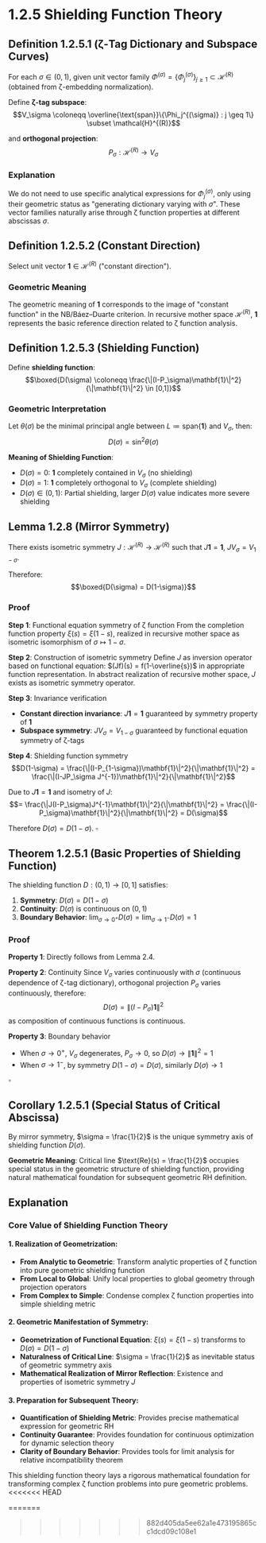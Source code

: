 # 1.2.5 Shielding Function Theory

## Definition 1.2.5.1 (ζ-Tag Dictionary and Subspace Curves)

For each $\sigma \in (0,1)$, given unit vector family $\Phi^{(\sigma)} = \{\Phi_j^{(\sigma)}\}_{j \geq 1} \subset \mathcal{H}^{(R)}$ (obtained from ζ-embedding normalization).

Define **ζ-tag subspace**:
$$V_\sigma \coloneqq \overline{\text{span}}\{\Phi_j^{(\sigma)} : j \geq 1\} \subset \mathcal{H}^{(R)}$$

and **orthogonal projection**:
$$P_\sigma : \mathcal{H}^{(R)} \to V_\sigma$$

### Explanation

We do not need to use specific analytical expressions for $\Phi_j^{(\sigma)}$, only using their geometric status as "generating dictionary varying with $\sigma$". These vector families naturally arise through ζ function properties at different abscissas $\sigma$.

## Definition 1.2.5.2 (Constant Direction)

Select unit vector $\mathbf{1} \in \mathcal{H}^{(R)}$ ("constant direction").

### Geometric Meaning

The geometric meaning of $\mathbf{1}$ corresponds to the image of "constant function" in the NB/Báez–Duarte criterion. In recursive mother space $\mathcal{H}^{(R)}$, $\mathbf{1}$ represents the basic reference direction related to ζ function analysis.

## Definition 1.2.5.3 (Shielding Function)

Define **shielding function**:
$$\boxed{D(\sigma) \coloneqq \frac{\|(I-P_\sigma)\mathbf{1}\|^2}{\|\mathbf{1}\|^2} \in [0,1]}$$

### Geometric Interpretation

Let $\theta(\sigma)$ be the minimal principal angle between $L \coloneqq \text{span}\{\mathbf{1}\}$ and $V_\sigma$, then:
$$D(\sigma) = \sin^2\theta(\sigma)$$

**Meaning of Shielding Function**:
- $D(\sigma) = 0$: $\mathbf{1}$ completely contained in $V_\sigma$ (no shielding)
- $D(\sigma) = 1$: $\mathbf{1}$ completely orthogonal to $V_\sigma$ (complete shielding)
- $D(\sigma) \in (0,1)$: Partial shielding, larger $D(\sigma)$ value indicates more severe shielding

## Lemma 1.2.8 (Mirror Symmetry)

There exists isometric symmetry $J : \mathcal{H}^{(R)} \to \mathcal{H}^{(R)}$ such that $J\mathbf{1} = \mathbf{1}$, $JV_\sigma = V_{1-\sigma}$.

Therefore:
$$\boxed{D(\sigma) = D(1-\sigma)}$$

### Proof

**Step 1**: Functional equation symmetry of ζ function
From the completion function property $\xi(s) = \xi(1-s)$, realized in recursive mother space as isometric isomorphism of $\sigma \mapsto 1-\sigma$.

**Step 2**: Construction of isometric symmetry
Define $J$ as inversion operator based on functional equation: $(Jf)(s) = f(1-\overline{s})$ in appropriate function representation. In abstract realization of recursive mother space, $J$ exists as isometric symmetry operator.

**Step 3**: Invariance verification
- **Constant direction invariance**: $J\mathbf{1} = \mathbf{1}$ guaranteed by symmetry property of $\mathbf{1}$
- **Subspace symmetry**: $JV_\sigma = V_{1-\sigma}$ guaranteed by functional equation symmetry of ζ-tags

**Step 4**: Shielding function symmetry
$$D(1-\sigma) = \frac{\|(I-P_{1-\sigma})\mathbf{1}\|^2}{\|\mathbf{1}\|^2} = \frac{\|(I-JP_\sigma J^{-1})\mathbf{1}\|^2}{\|\mathbf{1}\|^2}$$

Due to $J\mathbf{1} = \mathbf{1}$ and isometry of $J$:
$$= \frac{\|J(I-P_\sigma)J^{-1}\mathbf{1}\|^2}{\|\mathbf{1}\|^2} = \frac{\|(I-P_\sigma)\mathbf{1}\|^2}{\|\mathbf{1}\|^2} = D(\sigma)$$

Therefore $D(\sigma) = D(1-\sigma)$. $\square$

## Theorem 1.2.5.1 (Basic Properties of Shielding Function)

The shielding function $D : (0,1) \to [0,1]$ satisfies:

1. **Symmetry**: $D(\sigma) = D(1-\sigma)$
2. **Continuity**: $D(\sigma)$ is continuous on $(0,1)$
3. **Boundary Behavior**: $\lim_{\sigma \to 0^+} D(\sigma) = \lim_{\sigma \to 1^-} D(\sigma) = 1$

### Proof

**Property 1**: Directly follows from Lemma 2.4.

**Property 2**: Continuity
Since $V_\sigma$ varies continuously with $\sigma$ (continuous dependence of ζ-tag dictionary), orthogonal projection $P_\sigma$ varies continuously, therefore:
$$D(\sigma) = \|(I-P_\sigma)\mathbf{1}\|^2$$
as composition of continuous functions is continuous.

**Property 3**: Boundary behavior
- When $\sigma \to 0^+$, $V_\sigma$ degenerates, $P_\sigma \to 0$, so $D(\sigma) \to \|\mathbf{1}\|^2 = 1$
- When $\sigma \to 1^-$, by symmetry $D(1-\sigma) = D(\sigma)$, similarly $D(\sigma) \to 1$

$\square$

## Corollary 1.2.5.1 (Special Status of Critical Abscissa)

By mirror symmetry, $\sigma = \frac{1}{2}$ is the unique symmetry axis of shielding function $D(\sigma)$.

**Geometric Meaning**: Critical line $\text{Re}(s) = \frac{1}{2}$ occupies special status in the geometric structure of shielding function, providing natural mathematical foundation for subsequent geometric RH definition.

## Explanation

### **Core Value of Shielding Function Theory**

#### **1. Realization of Geometrization**:
- **From Analytic to Geometric**: Transform analytic properties of ζ function into pure geometric shielding function
- **From Local to Global**: Unify local properties to global geometry through projection operators
- **From Complex to Simple**: Condense complex ζ function properties into simple shielding metric

#### **2. Geometric Manifestation of Symmetry**:
- **Geometrization of Functional Equation**: $\xi(s) = \xi(1-s)$ transforms to $D(\sigma) = D(1-\sigma)$
- **Naturalness of Critical Line**: $\sigma = \frac{1}{2}$ as inevitable status of geometric symmetry axis
- **Mathematical Realization of Mirror Reflection**: Existence and properties of isometric symmetry $J$

#### **3. Preparation for Subsequent Theory**:
- **Quantification of Shielding Metric**: Provides precise mathematical expression for geometric RH
- **Continuity Guarantee**: Provides foundation for continuous optimization for dynamic selection theory
- **Clarity of Boundary Behavior**: Provides tools for limit analysis for relative incompatibility theorem

This shielding function theory lays a rigorous mathematical foundation for transforming complex ζ function problems into pure geometric problems.
<<<<<<< HEAD


=======
>>>>>>> 882d405da5ee62a1e473195865cc1dcd09c108e1
